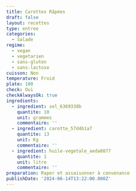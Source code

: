 ```yaml
---
title: Carottes Râpées
draft: false
layout: recettes
type: entree
categories:
  - Salade
regime:
  - vegan
  - vegetarien
  - sans-gluten
  - sans-lactose
cuisson: Non
temperature: Froid
plate: 100
check: Oui
checkAlwaysOk: true
ingredients:
  - ingredient: sel_6369338b
    quantite: 10
    unit: grammes
    commentaire: ''
  - ingredient: carotte_57d4b1a7
    quantite: 13
    unit: Kg
    commentaire: ''
  - ingredient: huile-vegetale_aeda0877
    quantite: 1
    unit: litre
    commentaire: ''
preparation: Raper et assaisonner à convenance
publishDate: '2024-06-14T13:22:00.000Z'
---
```



